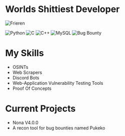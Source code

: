 # Worlds Shittiest Developer

![Frieren](https://i.pinimg.com/originals/ef/99/2e/ef992ea6042c7e28ca3703e26c5b8345.gif)

![Python](https://img.shields.io/badge/Python-3670A0?style=for-the-badge&logo=python&logoColor=ffdd54) ![C](https://img.shields.io/badge/C-00599C?style=for-the-badge&logo=c&logoColor=white) ![C++](https://img.shields.io/badge/C++-00599C?style=for-the-badge&logo=c%2B%2B&logoColor=white) ![MySQL](https://img.shields.io/badge/MySQL-4479A1?style=for-the-badge&logo=mysql&logoColor=white) ![Bug Bounty](https://img.shields.io/badge/Bug%20Bounty-E4405F?style=for-the-badge&logo=hackthebox&logoColor=white)

# My Skills

- OSINTs
- Web Scrapers
- Discord Bots
- Web-Application Vulnerability Testing Tools
- Proof Of Concepts

# Current Projects

- Nona V4.0.0
- A recon tool for bug bounties named Pukeko
